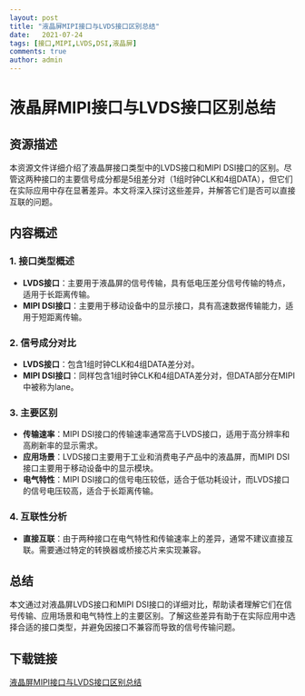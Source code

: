 ```yaml
---
layout: post
title: "液晶屏MIPI接口与LVDS接口区别总结"
date:   2021-07-24
tags: [接口,MIPI,LVDS,DSI,液晶屏]
comments: true
author: admin
---
```

# 液晶屏MIPI接口与LVDS接口区别总结

## 资源描述

本资源文件详细介绍了液晶屏接口类型中的LVDS接口和MIPI DSI接口的区别。尽管这两种接口的主要信号成分都是5组差分对（1组时钟CLK和4组DATA），但它们在实际应用中存在显著差异。本文将深入探讨这些差异，并解答它们是否可以直接互联的问题。

## 内容概述

### 1. 接口类型概述
- **LVDS接口**：主要用于液晶屏的信号传输，具有低电压差分信号传输的特点，适用于长距离传输。
- **MIPI DSI接口**：主要用于移动设备中的显示接口，具有高速数据传输能力，适用于短距离传输。

### 2. 信号成分对比
- **LVDS接口**：包含1组时钟CLK和4组DATA差分对。
- **MIPI DSI接口**：同样包含1组时钟CLK和4组DATA差分对，但DATA部分在MIPI中被称为lane。

### 3. 主要区别
- **传输速率**：MIPI DSI接口的传输速率通常高于LVDS接口，适用于高分辨率和高刷新率的显示需求。
- **应用场景**：LVDS接口主要用于工业和消费电子产品中的液晶屏，而MIPI DSI接口主要用于移动设备中的显示模块。
- **电气特性**：MIPI DSI接口的信号电压较低，适合于低功耗设计，而LVDS接口的信号电压较高，适合于长距离传输。

### 4. 互联性分析
- **直接互联**：由于两种接口在电气特性和传输速率上的差异，通常不建议直接互联。需要通过特定的转换器或桥接芯片来实现兼容。

## 总结

本文通过对液晶屏LVDS接口和MIPI DSI接口的详细对比，帮助读者理解它们在信号传输、应用场景和电气特性上的主要区别。了解这些差异有助于在实际应用中选择合适的接口类型，并避免因接口不兼容而导致的信号传输问题。

## 下载链接

[液晶屏MIPI接口与LVDS接口区别总结](https://pan.quark.cn/s/d303b6bd35e1)